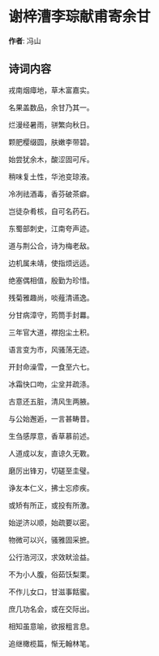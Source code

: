 # 谢梓漕李琮献甫寄余甘

**作者**: 冯山

## 诗词内容

戎南烟瘴地，草木富嘉实。

名果盖数品，余甘乃其一。

烂漫经暑雨，骈繁向秋日。

颗肥樱缀圆，肤嫩李带碧。

始尝犹余木，酸涩固可斥。

稍味复土性，华池变琼液。

冷冽祛酒毒，香芬破茶癖。

岂徒杂肴核，自可名药石。

东蜀部刺史，江南夸声迹。

道与荆公合，诗为梅老敌。

边机属未靖，使指烦远适。

绝塞偶相值，殷勤为珍惜。

残菊雅趣尚，啖薤清䜩逸。

分甘病漳守，筠筒手封羃。

三年官大道，襟抱尘土积。

语言变为市，风骚荡无迹。

开封命澡雪，一食至六七。

冰霜快口吻，尘坌并疏涤。

古意还五脏，清风生两腋。

与公始邂逅，一言甚畴昔。

生刍感厚意，香草慕前述。

人道成以友，直谅久无斁。

磨厉出锋刃，切磋至圭璧。

诤友本仁义，拂士忘疹疾。

或矫有所正，或投有所激。

始逆济以顺，始疏要以密。

物微可以兴，骚雅固采摭。

公行浩河汉，求效畎浍益。

不为小人腹，俗茹饫梨栗。

不作儿女口，甘滋事餂蜜。

庶几功名会，或在交际出。

相知虽意喻，欲报粗言息。

追继橄榄篇，惭无翰林笔。

